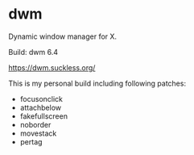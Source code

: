 # dwm
Dynamic window manager for X.

Build: dwm 6.4

https://dwm.suckless.org/

This is my personal build including following patches:

 * focusonclick
 * attachbelow
 * fakefullscreen
 * noborder
 * movestack
 * pertag
